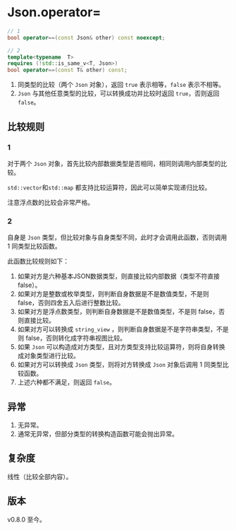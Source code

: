 # **Json.operator=**

```cpp
// 1
bool operator==(const Json& other) const noexcept;

// 2
template<typename  T>
requires (!std::is_same_v<T, Json>)
bool operator==(const T& other) const;
```

1. 同类型的比较（两个 `Json` 对象），返回 `true` 表示相等，`false` 表示不相等。
2. `Json` 与其他任意类型的比较，可以转换成功并比较时返回 `true`，否则返回 `false`。

## 比较规则

### 1

对于两个 `Json` 对象，首先比较内部数据类型是否相同，相同则调用内部类型的比较。

`std::vector`和`std::map` 都支持比较运算符，因此可以简单实现递归比较。

注意浮点数的比较会非常严格。

### 2

自身是 `Json` 类型，但比较对象与自身类型不同，此时才会调用此函数，否则调用 1 同类型比较函数。

此函数比较规则如下：

1. 如果对方是六种基本JSON数据类型，则直接比较内部数据（类型不符直接 false）。
2. 如果对方是整数或枚举类型，则判断自身数据是不是数值类型，不是则 false，否则四舍五入后进行整数比较。
3. 如果对方是浮点数类型，则判断自身数据是不是数值类型，不是则 false，否则直接比较。
4. 如果对方可以转换成 `string_view` ，则判断自身数据是不是字符串类型，不是则 false，否则转化成字符串视图比较。
5. 如果 `Json` 可以构造成对方类型，且对方类型支持比较运算符，则将自身转换成对象类型进行比较。
6. 如果对方可以转换成 `Json` 类型，则将对方转换成 `Json` 对象后调用 1 同类型比较函数。
7. 上述六种都不满足，则返回 `false`。

## 异常

1. 无异常。
2. 通常无异常，但部分类型的转换构造函数可能会抛出异常。

## 复杂度

线性（比较全部内容）。

## 版本

v0.8.0 至今。
